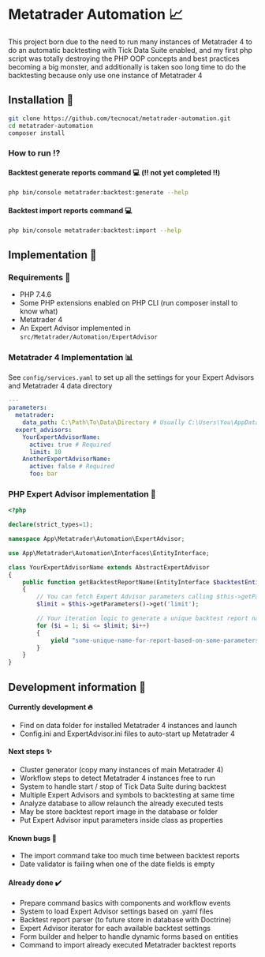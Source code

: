 # Metatrader Automation 📈

This project born due to the need to run many instances of Metatrader 4 to do an automatic backtesting with Tick Data
Suite enabled, and my first php script was totally destroying the PHP OOP concepts and best practices becoming a big
monster, and additionally is taken soo long time to do the backtesting because only use one instance of Metatrader 4

## Installation 🧙

````bash
git clone https://github.com/tecnocat/metatrader-automation.git
cd metatrader-automation
composer install
````

### How to run ⁉️

#### Backtest generate reports command 💻 (‼️ not yet completed ‼️)

````bash
php bin/console metatrader:backtest:generate --help
````

#### Backtest import reports command 💻

````bash
php bin/console metatrader:backtest:import --help
````

## Implementation 🌠

### Requirements 🏁

* PHP 7.4.6
* Some PHP extensions enabled on PHP CLI (run composer install to know what)
* Metatrader 4
* An Expert Advisor implemented in `src/Metatrader/Automation/ExpertAdvisor`

### Metatrader 4 Implementation 📊

See `config/services.yaml` to set up all the settings for your Expert Advisors and Metatrader 4 data directory

````yaml
---
parameters:
  metatrader:
    data_path: C:\Path\To\Data\Directory # Usually C:\Users\You\AppData\Roaming\MetaQuotes\Terminal
  expert_advisors:
    YourExpertAdvisorName:
      active: true # Required
      limit: 10
    AnotherExpertAdvisorName:
      active: false # Required
      foo: bar
````

### PHP Expert Advisor implementation 🤖

````php
<?php

declare(strict_types=1);

namespace App\Metatrader\Automation\ExpertAdvisor;

use App\Metatrader\Automation\Interfaces\EntityInterface;

class YourExpertAdvisorName extends AbstractExpertAdvisor
{
    public function getBacktestReportName(EntityInterface $backtestEntity): \Generator
    {
        // You can fetch Expert Advisor parameters calling $this->getParameters() 
        $limit = $this->getParameters()->get('limit');

        // Your iteration logic to generate a unique backtest report name
        for ($i = 1; $i <= $limit; $i++)
        {
            yield "some-unique-name-for-report-based-on-some-parameters-$i.html";
        }
    }
}
````

## Development information 🐙

#### Currently development 🔥

* Find on data folder for installed Metatrader 4 instances and launch
* Config.ini and ExpertAdvisor.ini files to auto-start up Metatrader 4

#### Next steps ✨

* Cluster generator (copy many instances of main Metatrader 4)
* Workflow steps to detect Metatrader 4 instances free to run
* System to handle start / stop of Tick Data Suite during backtest
* Multiple Expert Advisors and symbols to backtesting at same time
* Analyze database to allow relaunch the already executed tests
* May be store backtest report image in the database or folder
* Put Expert Advisor input parameters inside class as properties

#### Known bugs 🐞

* The import command take too much time between backtest reports
* Date validator is failing when one of the date fields is empty

#### Already done ✔️

* Prepare command basics with components and workflow events
* System to load Expert Advisor settings based on .yaml files
* Backtest report parser (to future store in database with Doctrine)
* Expert Advisor iterator for each available backtest settings
* Form builder and helper to handle dynamic forms based on entities
* Command to import already executed Metatrader backtest reports
